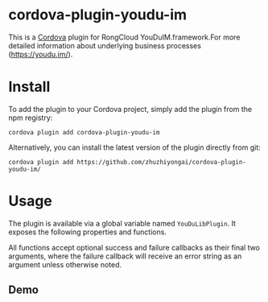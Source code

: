 # cordova-plugin-youdu-im
This is a [Cordova](http://cordova.apache.org/) plugin for RongCloud YouDuIM.framework.For more detailed information about underlying business processes  (https://youdu.im/).

# Install

To add the plugin to your Cordova project, simply add the plugin from the npm registry:

    cordova plugin add cordova-plugin-youdu-im

Alternatively, you can install the latest version of the plugin directly from git:

    cordova plugin add https://github.com/zhuzhiyongai/cordova-plugin-youdu-im/

# Usage

The plugin is available via a global variable named `YouDuLibPlugin`. It exposes the following properties and functions.

All functions accept optional success and failure callbacks as their final two arguments, where the failure callback will receive an error string as an argument unless otherwise noted.

## Demo

